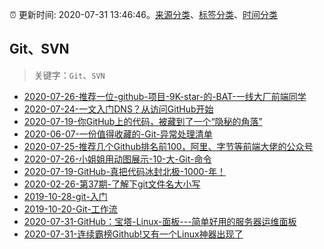 :alarm_clock: 更新时间: 2020-07-31 13:46:46。[来源分类](../README.md)、[标签分类](../TAGS.md)、[时间分类](../TIMELINE.md)

## Git、SVN


> 关键字：`Git`、`SVN`



- [2020-07-26-推荐一位-github-项目-9K-star-的-BAT-一线大厂前端同学](https://www.ershicimi.com/p/4e6e5a2b151c52df4ee34b8515841583) 
- [2020-07-24-一文入门DNS？从访问GitHub开始](https://www.ershicimi.com/p/28a091a5c351fe1c563f6adb6845333d) 
- [2020-07-19-你GitHub上的代码，被藏到了一个“隐秘的角落”](https://www.ershicimi.com/p/a97437136d8af44fbd4aad676d4ee495) 
- [2020-06-07-一份值得收藏的-Git-异常处理清单](https://www.ershicimi.com/p/43407e7a09f17b14244200f6a6b54d1a) 
- [2020-07-25-推荐几个Github排名前100，阿里、字节等前端大佬的公众号](https://www.ershicimi.com/p/bd6324ea69cb66815af54c01f6f49998) 
- [2020-07-26-小姐姐用动图展示-10-大-Git-命令](https://www.ershicimi.com/p/02f6c94cfcc7e81a98b1c2199873db06) 
- [2020-07-19-GitHub-真把代码冰封北极-1000-年！](https://www.ershicimi.com/p/38187e751101fa633b95b5998c0ed0bd) 
- [2020-02-26-第37期-了解下git文件名大小写](https://www.ershicimi.com/p/767cbceb6c54169c6484a4361acf6e2e) 
- [2019-10-28-git-入门](https://www.ershicimi.com/p/b8cfa7989e082637df769157ba74b9b0) 
- [2019-10-20-Git-工作流](https://www.ershicimi.com/p/86a72f85a5d8272dd05488325d74a82e) 
- [2020-07-31-GitHub：宝塔-Linux-面板---简单好用的服务器运维面板](https://www.v2ex.com/t/694692) 
- [2020-07-31-连续霸榜Github!又有一个Linux神器出现了](https://sec.thief.one/article_content?a_id=c6ca5bdcb7e02bcc0591f07330f0aac4) 